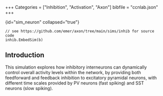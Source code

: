+++
Categories = ["Inhibition", "Activation", "Axon"]
bibfile = "ccnlab.json"
+++

{id="sim_neuron" collapsed="true"}
```Goal
// see https://github.com/emer/axon/tree/main/sims/inhib for source code
inhib.EmbedSim(b)
```

<div>

## Introduction

This simulation explores how inhibitory interneurons can dynamically control overall activity levels within the network, by providing both feedforward and feedback inhibition to excitatory pyramidal neurons, with different time scales provided by PV neurons (fast spiking) and SST neurons (slow spiking).



</div>

